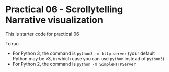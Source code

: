 # Practical 06 - Scrollytelling Narrative visualization

This is starter code for practical 06


To run 
- For Python 3, the command is `python3 -m http.server` (your default Python may be v3, in which case you can use `python` instead of `python3`)
- For Python 2, the command is `python -m SimpleHTTPServer`